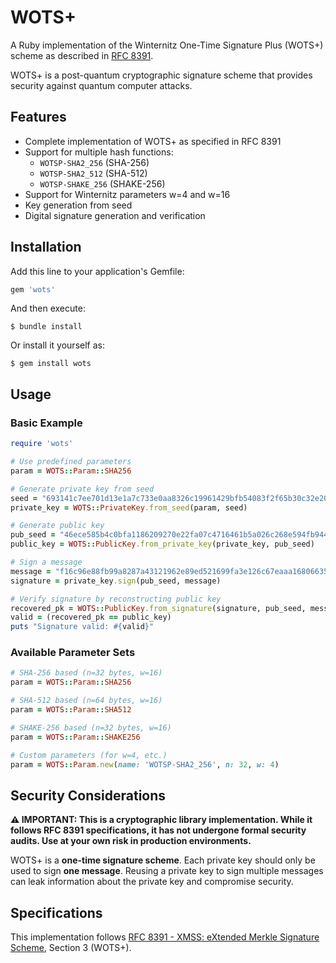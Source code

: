 # WOTS+

A Ruby implementation of the Winternitz One-Time Signature Plus (WOTS+) scheme as described in [RFC 8391](https://datatracker.ietf.org/doc/html/rfc8391).

WOTS+ is a post-quantum cryptographic signature scheme that provides security against quantum computer attacks.

## Features

- Complete implementation of WOTS+ as specified in RFC 8391
- Support for multiple hash functions:
  - `WOTSP-SHA2_256` (SHA-256)
  - `WOTSP-SHA2_512` (SHA-512)
  - `WOTSP-SHAKE_256` (SHAKE-256)
- Support for Winternitz parameters w=4 and w=16
- Key generation from seed
- Digital signature generation and verification

## Installation

Add this line to your application's Gemfile:

```ruby
gem 'wots'
```

And then execute:

    $ bundle install

Or install it yourself as:

    $ gem install wots

## Usage

### Basic Example

```ruby
require 'wots'

# Use predefined parameters
param = WOTS::Param::SHA256

# Generate private key from seed
seed = "693141c7ee701d13e1a7c733e0aa8326c19961429bfb54083f2f65b30c32e20b"
private_key = WOTS::PrivateKey.from_seed(param, seed)

# Generate public key
pub_seed = "46ece585b4c0bfa1186209270e22fa07c4716461b5a026c268e594fb94404f3a"
public_key = WOTS::PublicKey.from_private_key(private_key, pub_seed)

# Sign a message
message = "f16c96e88fb99a8287a43121962e89ed521699fa3e126c67eaaa168066354477"
signature = private_key.sign(pub_seed, message)

# Verify signature by reconstructing public key
recovered_pk = WOTS::PublicKey.from_signature(signature, pub_seed, message)
valid = (recovered_pk == public_key)
puts "Signature valid: #{valid}"
```

### Available Parameter Sets

```ruby
# SHA-256 based (n=32 bytes, w=16)
param = WOTS::Param::SHA256

# SHA-512 based (n=64 bytes, w=16)
param = WOTS::Param::SHA512

# SHAKE-256 based (n=32 bytes, w=16)
param = WOTS::Param::SHAKE256

# Custom parameters (for w=4, etc.)
param = WOTS::Param.new(name: 'WOTSP-SHA2_256', n: 32, w: 4)
```

## Security Considerations

**⚠️ IMPORTANT: This is a cryptographic library implementation. While it follows RFC 8391 specifications,
it has not undergone formal security audits. Use at your own risk in production environments.**

WOTS+ is a **one-time signature scheme**. Each private key should only be used to sign **one message**.
Reusing a private key to sign multiple messages can leak information about the private key and compromise security.

## Specifications

This implementation follows [RFC 8391 - XMSS: eXtended Merkle Signature Scheme](https://datatracker.ietf.org/doc/html/rfc8391), Section 3 (WOTS+).
